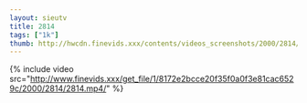 ```yaml
--- 
layout: sieutv
title: 2814
tags: ["1k"]
thumb: http://hwcdn.finevids.xxx/contents/videos_screenshots/2000/2814/preview.mp4.jpg
---
```

{% include video src="http://www.finevids.xxx/get_file/1/8172e2bcce20f35f0a0f3e81cac6529c/2000/2814/2814.mp4/" %} 
